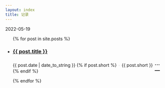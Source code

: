 ```yaml
---
layout: index
title: 记录
---
```


<div>2022-05-19</div>

<ul class="documents">
  {% for post in site.posts %}
    <li class="documents__item">
      <div class="document{% if post.english %} pure-english{% endif %}">
        <h3>
          <a href="{{ post.url }}" target="_self">
            <span>{{ post.title }}</span>
          </a>
        </h3>
        <p>
        <time>{{ post.date | date_to_string }}</time>
        {% if post.short %} <span style="color: #EFEFEF">&bull;</span><span> {{ post.short }}</span><a href="{{ post.url }}" style="position: relative;top: 9px;left: 6px;font-size: 1.4rem;">&dot;&dot;&dot;</a> {% endif %}
        </p>
      </div>
    </li>
  {% endfor %}
</ul>
